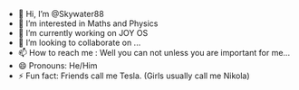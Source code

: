 - 👋 Hi, I’m @Skywater88
- 👀 I’m interested in Maths and Physics
- 🌱 I’m currently working on JOY OS
- 💞️ I’m looking to collaborate on ...
- 📫 How to reach me : Well you can not unless you are important for me...
- 😄 Pronouns: He/Him
- ⚡ Fun fact: Friends call me Tesla. (Girls usually call me Nikola)

<!---
Skywater88/Skywater88 is a ✨ special ✨ repository because its `README.md` (this file) appears on your GitHub profile.
You can click the Preview link to take a look at your changes.
--->
